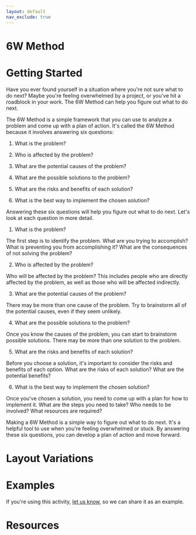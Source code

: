 ```yaml
---
layout: default
nav_exclude: true
---
```

# 6W Method

# Getting Started


Have you ever found yourself in a situation where you're not sure what to do next? Maybe you're feeling overwhelmed by a project, or you've hit a roadblock in your work. The 6W Method can help you figure out what to do next.

The 6W Method is a simple framework that you can use to analyze a problem and come up with a plan of action. It's called the 6W Method because it involves answering six questions:

1. What is the problem?

2. Who is affected by the problem?

3. What are the potential causes of the problem?

4. What are the possible solutions to the problem?

5. What are the risks and benefits of each solution?

6. What is the best way to implement the chosen solution?

Answering these six questions will help you figure out what to do next. Let's look at each question in more detail.

1. What is the problem?

The first step is to identify the problem. What are you trying to accomplish? What is preventing you from accomplishing it? What are the consequences of not solving the problem?

2. Who is affected by the problem?

Who will be affected by the problem? This includes people who are directly affected by the problem, as well as those who will be affected indirectly.

3. What are the potential causes of the problem?

There may be more than one cause of the problem. Try to brainstorm all of the potential causes, even if they seem unlikely.

4. What are the possible solutions to the problem?

Once you know the causes of the problem, you can start to brainstorm possible solutions. There may be more than one solution to the problem.

5. What are the risks and benefits of each solution?

Before you choose a solution, it's important to consider the risks and benefits of each option. What are the risks of each solution? What are the potential benefits?

6. What is the best way to implement the chosen solution?

Once you've chosen a solution, you need to come up with a plan for how to implement it. What are the steps you need to take? Who needs to be involved? What resources are required?

Making a 6W Method is a simple way to figure out what to do next. It's a helpful tool to use when you're feeling overwhelmed or stuck. By answering these six questions, you can develop a plan of action and move forward.

# Layout Variations

# Examples
If you're using this activity, [let us know](https://github.com/Standards-and-Practices/structured-rapid-development/issues/new?assignees=&labels=documentation&template=example-submission.md&title=Example+of+%5Byour+pattern+here%5D), so we can share it as an example.

# Resources